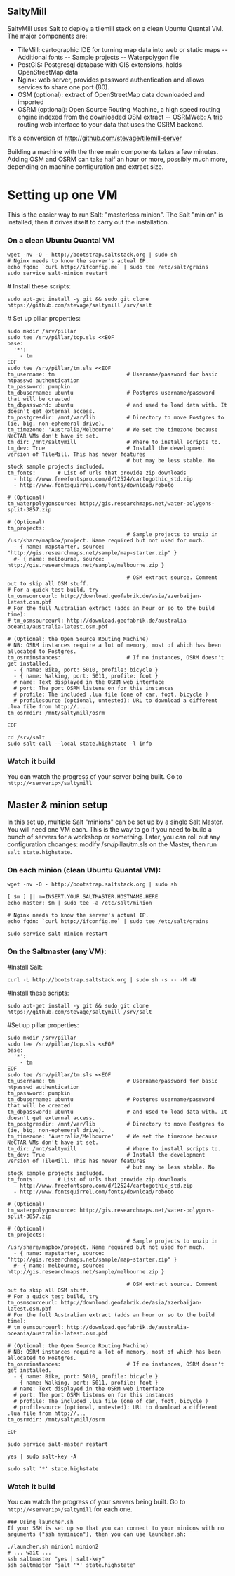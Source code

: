 SaltyMill
---------

SaltyMill uses Salt to deploy a tilemill stack on a clean Ubuntu Quantal VM. The major components are:

- TileMill: cartographic IDE for turning map data into web or static maps
-- Additional fonts
-- Sample projects
-- Waterpolygon file
- PostGIS: Postgresql database with GIS extensions, holds OpenStreetMap data
- Nginx: web server, provides password authentication and allows services to share one port (80).
- OSM (optional): extract of OpenStreetMap data downloaded and imported
- OSRM (optional): Open Source Routing Machine, a high speed routing engine indexed from the downloaded OSM extract
-- OSRMWeb: A trip routing web interface to your data that uses the OSRM backend.

It's a conversion of http://github.com/stevage/tilemill-server

Building a machine with the three main components takes a few minutes. Adding OSM and OSRM can take
half an hour or more, possibly much more, depending on machine configuration and extract size.

# Setting up one VM
This is the easier way to run Salt: "masterless minion". The Salt "minion" is installed, then it drives itself to
carry out the installation.

### On a clean Ubuntu Quantal VM
```
wget -nv -O - http://bootstrap.saltstack.org | sudo sh
# Nginx needs to know the server's actual IP.
echo fqdn: `curl http://ifconfig.me` | sudo tee /etc/salt/grains 
sudo service salt-minion restart
```

\# Install these scripts:
```
sudo apt-get install -y git && sudo git clone https://github.com/stevage/saltymill /srv/salt
```

\# Set up pillar properties:

```
sudo mkdir /srv/pillar
sudo tee /srv/pillar/top.sls <<EOF
base:
  '*':
    - tm
EOF
sudo tee /srv/pillar/tm.sls <<EOF
tm_username: tm                       # Username/password for basic htpasswd authentication
tm_password: pumpkin                   
tm_dbusername: ubuntu                 # Postgres username/password that will be created
tm_dbpassword: ubuntu                 # and used to load data with. It doesn't get external access.
tm_postgresdir: /mnt/var/lib          # Directory to move Postgres to (ie, big, non-ephemeral drive).
tm_timezone: 'Australia/Melbourne'    # We set the timezone because NeCTAR VMs don't have it set.
tm_dir: /mnt/saltymill                # Where to install scripts to.
tm_dev: True                          # Install the development version of TileMill. This has newer features 
                                      # but may be less stable. No stock sample projects included.
tm_fonts:       # List of urls that provide zip downloads
  - http://www.freefontspro.com/d/12524/cartogothic_std.zip
  - http://www.fontsquirrel.com/fonts/download/roboto

# (Optional)
tm_waterpolygonsource: http://gis.researchmaps.net/water-polygons-split-3857.zip

# (Optional)
tm_projects:
                                      # Sample projects to unzip in /usr/share/mapbox/project. Name required but not used for much.
  - { name: mapstarter, source: "http://gis.researchmaps.net/sample/map-starter.zip" }
  #- { name: melbourne, source: http://gis.researchmaps.net/sample/melbourne.zip } 

                                      # OSM extract source. Comment out to skip all OSM stuff.
# For a quick test build, try 
tm_osmsourceurl: http://download.geofabrik.de/asia/azerbaijan-latest.osm.pbf
# For the full Australian extract (adds an hour or so to the build time): 
# tm_osmsourceurl: http://download.geofabrik.de/australia-oceania/australia-latest.osm.pbf

# (Optional: the Open Source Routing Machine)
# NB: OSRM instances require a lot of memory, most of which has been allocated to Postgres.
tm_osrminstances:                     # If no instances, OSRM doesn't get installed.
  - { name: Bike, port: 5010, profile: bicycle }
  - { name: Walking, port: 5011, profile: foot }
  # name: Text displayed in the OSRM web interface
  # port: The port OSRM listens on for this instances
  # profile: The included .lua file (one of car, foot, bicycle )
  # profilesource (optional, untested): URL to download a different .lua file from http://...
tm_osrmdir: /mnt/saltymill/osrm

EOF
```

```
cd /srv/salt
sudo salt-call --local state.highstate -l info
```
### Watch it build
You can watch the progress of your server being built. Go to `http://<serverip>/saltymill`

## Master & minion setup
In this set up, multiple Salt "minions" can be set up by a single Salt Master. You will need one VM each. This is the way to go if you need to build a bunch of servers for a workshop or something. Later, you can roll out any configuration choanges: modify /srv/pillar/tm.sls on the Master, then run `salt state.highstate`.

### On each minion (clean Ubuntu Quantal VM):
```
wget -nv -O - http://bootstrap.saltstack.org | sudo sh

[ $m ] || m=INSERT.YOUR.SALTMASTER.HOSTNAME.HERE
echo master: $m | sudo tee -a /etc/salt/minion 

# Nginx needs to know the server's actual IP.
echo fqdn: `curl http://ifconfig.me` | sudo tee /etc/salt/grains 

sudo service salt-minion restart
```

### On the Saltmaster (any VM):

\#Install Salt:

`curl -L http://bootstrap.saltstack.org | sudo sh -s -- -M -N`

\#Install these scripts:
```
sudo apt-get install -y git && sudo git clone https://github.com/stevage/saltymill /srv/salt
```

\#Set up pillar properties:

```
sudo mkdir /srv/pillar
sudo tee /srv/pillar/top.sls <<EOF
base:
  '*':
    - tm
EOF
sudo tee /srv/pillar/tm.sls <<EOF
tm_username: tm                       # Username/password for basic htpasswd authentication
tm_password: pumpkin                   
tm_dbusername: ubuntu                 # Postgres username/password that will be created
tm_dbpassword: ubuntu                 # and used to load data with. It doesn't get external access.
tm_postgresdir: /mnt/var/lib          # Directory to move Postgres to (ie, big, non-ephemeral drive).
tm_timezone: 'Australia/Melbourne'    # We set the timezone because NeCTAR VMs don't have it set.
tm_dir: /mnt/saltymill                # Where to install scripts to.
tm_dev: True                          # Install the development version of TileMill. This has newer features 
                                      # but may be less stable. No stock sample projects included.
tm_fonts:       # List of urls that provide zip downloads
  - http://www.freefontspro.com/d/12524/cartogothic_std.zip
  - http://www.fontsquirrel.com/fonts/download/roboto

# (Optional)
tm_waterpolygonsource: http://gis.researchmaps.net/water-polygons-split-3857.zip

# (Optional)
tm_projects:
                                      # Sample projects to unzip in /usr/share/mapbox/project. Name required but not used for much.
  - { name: mapstarter, source: "http://gis.researchmaps.net/sample/map-starter.zip" }
  #- { name: melbourne, source: http://gis.researchmaps.net/sample/melbourne.zip } 

                                      # OSM extract source. Comment out to skip all OSM stuff.
# For a quick test build, try 
tm_osmsourceurl: http://download.geofabrik.de/asia/azerbaijan-latest.osm.pbf
# For the full Australian extract (adds an hour or so to the build time): 
# tm_osmsourceurl: http://download.geofabrik.de/australia-oceania/australia-latest.osm.pbf

# (Optional: the Open Source Routing Machine)
# NB: OSRM instances require a lot of memory, most of which has been allocated to Postgres.
tm_osrminstances:                     # If no instances, OSRM doesn't get installed.
  - { name: Bike, port: 5010, profile: bicycle }
  - { name: Walking, port: 5011, profile: foot }
  # name: Text displayed in the OSRM web interface
  # port: The port OSRM listens on for this instances
  # profile: The included .lua file (one of car, foot, bicycle )
  # profilesource (optional, untested): URL to download a different .lua file from http://...
tm_osrmdir: /mnt/saltymill/osrm

EOF
```

```
sudo service salt-master restart

yes | sudo salt-key -A

sudo salt '*' state.highstate
```

### Watch it build
You can watch the progress of your servers being built. Go to `http://<serverip>/saltymill` for each one.

```
### Using launcher.sh
If your SSH is set up so that you can connect to your minions with no arguments ("ssh myminion"), then you can use launcher.sh:

./launcher.sh minion1 minion2
# ... wait ...
ssh saltmaster "yes | salt-key"
ssh saltmaster "salt '*' state.highstate"
